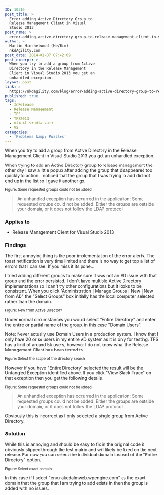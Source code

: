 ```yaml
---
ID: 10316
post_title: >
  Error adding Active Directory Group to
  Release Management Client in Visual
  Studio 2013
post_name: >
  error-adding-active-directory-group-to-release-management-client-in-visual-studio-2013
author: >
  Martin Hinshelwood (He/Him)
  nkdAgility.com
post_date: 2014-01-07 07:42:09
post_excerpt: >
  When you try to add a group from Active
  Directory in the Release Management
  Client in Visual Studio 2013 you get an
  unhandled exception.
layout: post
link: >
  https://nkdagility.com/blog/error-adding-active-directory-group-to-release-management-client-in-visual-studio-2013/
published: true
tags:
  - InRelease
  - Release Management
  - TFS
  - TFS2013
  - Visual Studio 2013
  - VS
categories:
  - 'Problems &amp; Puzzles'
---
```

<p class="lead">When you try to add a group from Active Directory in the Release Management Client in Visual Studio 2013 you get an unhandled exception.</p>
<p>When trying to add an Active Directory group to release management the other day I saw a little popup after adding the group that disappeared too quickly to action. I noticed that the group that I was trying to add did not end up in the list so I gave it another go.</p>
<p><img alt="" src="http://nakedalmweb.wpengine.com/wp-content/uploads/2014/01/010714_0741_ReadyErrora1.png" /><br /><small>Figure: Some requested groups could not be added</small></p>
<blockquote>
<p>An unhandled exception has occurred in the application: Some requested groups could not be added. Either the groups are outside your domain, or it does not follow the LDAP protocol.</p>
</blockquote>
<h3>Applies to</h3>
<ul>
<li>Release Management Client for Visual Studio 2013</li>
</ul>
<h3>Findings</h3>
<p>The first annoying thing is the poor implementation of the error alerts. The toast notification is very time limited and there is no way to get top a list of errors that I can see. If you miss it its gone...</p>
<p>I tried adding different groups to make sure it was not an AD issue with that group and the error persisted. I don't have multiple Active Directory implementations so I can't try other configurations but it looks to be consistent. When you click "Administration | Manage Groups | New | New from AD" the "Select Groups" box initially has the local computer selected rather than the domain.</p>
<p><img alt="" src="http://nakedalmweb.wpengine.com/wp-content/uploads/2014/01/010714_0741_ReadyErrora2.png" /><br /><small>Figure: New from Active Directory</small></p>
<p>Under normal circumstances you would select "Entire Directory" and enter the entire or partial name of the group, in this case "Domain Users".</p>
<p>Note: Never actually use Domain Users in a production system. I know that I only have 20 or so users in my entire AD system as it is only for testing. TFS has a limit of around 5k users, however I do not know what the Release Management Client has been tested to.</p>
<p><img alt="" src="http://nakedalmweb.wpengine.com/wp-content/uploads/2014/01/010714_0741_ReadyErrora3.png" /><br /><small>Figure: Select the scope of the directory search</small></p>
<p>However if you have "Entire Directory" selected the result will be the Untangled Exception identified above. If you click "View Stack Trace" on that exception then you get the following details.</p>
<p><img alt="" src="http://nakedalmweb.wpengine.com/wp-content/uploads/2014/01/010714_0741_ReadyErrora4.png" /><br /><small>Figure: Some requested groups could not be added</small></p>
<blockquote>
<p>An unhandled exception has occurred in the application: Some requested groups could not be added. Either the groups are outside your domain, or it does not follow the LDAP protocol.</p>
</blockquote>
<p>Obviously this is incorrect as I only selected a single group from Active Directory.</p>
<h3>Solution</h3>
<p>While this is annoying and should be easy to fix in the original code it obviously slipped through the test matrix and will likely be fixed on the next release. For now you can select the individual domain instead of the "Entire Directory" option.</p>
<p><img alt="" src="http://nakedalmweb.wpengine.com/wp-content/uploads/2014/01/010714_0741_ReadyErrora5.png" /><br /><small>Figure: Select exact domain</small></p>
<p>In this case if I select "env.nakedalmweb.wpengine.com" as the exact domain that the group that I am trying to add exists in then the group is added with no issues.</p>